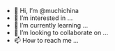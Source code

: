 - 👋 Hi, I’m @muchichina
- 👀 I’m interested in ...
- 🌱 I’m currently learning ...
- 💞️ I’m looking to collaborate on ...
- 📫 How to reach me ...

<!---
muchichina/muchichina is a ✨ special ✨ repository because its `README.md` (this file) appears on your GitHub profile.
You can click the Preview link to take a look at your changes.
--->
